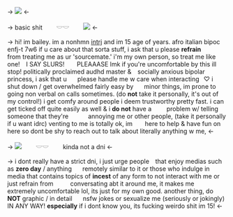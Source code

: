-> ![](https://files.catbox.moe/albvu3.png) <-

-> basic shit ⠀ ⠀ 𓎟𓎟 ⠀ ⠀ ![](https://files.catbox.moe/0v8v82.png) <-



-> hi! im bailey. im a nonhmn [intrj](/ptdemo) and im 15 age of 
years. afro italian bipoc enfj-t 7w6 if u care about
that sorta stuff, i ask that u please **refrain**⠀⠀⠀⠀
from treating me as ur 'sourcemate.' i'm my own
person, so treat me like one! ⠀I SAY SLURS! ⠀⠀
PLEAAASE lmk if you're uncomfortable by this
ill stop! politically proclaimed audhd master &⠀
socially anxious bipolar princess, i ask that u⠀⠀
please handle me w care when interacting⠀♡
i shut down / get overwhelmed fairly easy by⠀⠀
minor things, im prone to going non verbal on
calls sometimes. (do **not** take it personally, it's
out of my control!) i get comfy around people i
deem trustworthy pretty fast. i can get ticked
off quite easily as well & i **do not** have a⠀⠀⠀
problem w/ telling someone that they're⠀⠀⠀⠀
annoying me or other people, (take it personally
if u want idrc) venting to me is totally ok, im ⠀⠀
here to help & have fun on here so dont be shy
to reach out to talk about literally anything w me, <-

-> ![](https://files.catbox.moe/rgsgyj.gif) ⠀ ⠀ 𓎟𓎟 ⠀ ⠀ kinda not a dni <-

-> i dont really have a strict dni, i just urge people⠀
that enjoy medias such as **zero day** / anything⠀⠀
remotely similar to it or those who indulge in⠀⠀
media that contains topics of  **incest** of any form 
to not interact with me or just refrain from ⠀⠀⠀
conversating abt it around me, it makes me ⠀⠀⠀
extremely uncomfortable lol, its just for my own
good. another thing, do  **NOT** graphic / in detail⠀⠀
nsfw jokes or sexualize me (seriously or jokingly)
IN ANY WAY! **especially** if i dont know you, its 
fucking weirdo shit im 15! <-